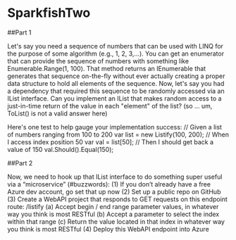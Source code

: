 # SparkfishTwo
##Part 1

Let's say you need a sequence of numbers that can be used with LINQ for the purpose of some algorithm (e.g., 1, 2, 3,...). You can get an enumerator that can provide the sequence of numbers with something like Enumerable.Range(1, 100). That method returns an IEnumerable that generates that sequence on-the-fly without ever actually creating a proper data structure to hold all elements of the sequence. Now, let's say you had a dependency that required this sequence to be randomly accessed via an IList interface. Can you implement an IList that makes random access to a just-in-time return of the value in each "element" of the list? (so ... um, ToList() is not a valid answer here)

Here's one test to help gauge your implementation success: // Given a list of numbers ranging from 100 to 200 var list = new Listify(100, 200); // When I access index position 50 var val = list[50]; // Then I should get back a value of 150 val.Should().Equal(150);


##Part 2

Now, we need to hook up that IList interface to do something super useful via a “microservice” (#buzzwords):
(1) If you don’t already have a free Azure dev account, go set that up now
(2) Set up a public repo on GitHub
(3) Create a WebAPI project that responds to GET requests on this endpoint route: /listify
(a) Accept begin / end range parameter values, in whatever way you think is most RESTful
(b) Accept a parameter to select the index within that range
(c) Return the value located in that index in whatever way you think is most RESTful
(4) Deploy this WebAPI endpoint into Azure



